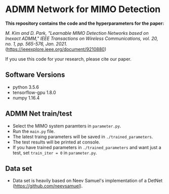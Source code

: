 # ADMM Network for MIMO Detection
 
**This repository contains the code and the hyperparameters for the paper:**

*M. Kim and D. Park, "Learnable MIMO Detection Networks based on Inexact ADMM," IEEE Transactions on Wireless Communications, vol. 20, no. 1, pp. 565-576, Jan. 2021.*
(https://ieeexplore.ieee.org/document/9210880)

If you use this code for your research, please cite our paper.

## Software Versions
* python 3.5.6
* tensorflow-gpu 1.8.0
* numpy 1.16.4

## ADMM Net train/test
* Select the MIMO system paramters in ```parameter.py```.
* Run the ```main.py``` file.
* The latest traing parameters will be saved in ```./trained_parameters```.
* The test results will be printed at console.
* If you have trained parameters in ```./trained_parameters``` and want just a test, set ```train_iter = 0``` in ```parameter.py```.

## Data set
* Data set is heavily based on Neev Samuel's implementation of a DetNet (https://github.com/neevsamuel).
